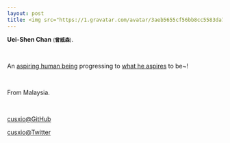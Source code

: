 ```yaml
---
layout: post
title: <img src="https://1.gravatar.com/avatar/3aeb5655cf56bb8cc5583da71c757dc4?d=https%3A%2F%2Fidenticons.github.com%2Ff1834dbb1aec7fa9355ef4da9d254b62.png&r=x&s=300" class="avatar" />About 
---
```


**Uei-Shen Chan** <small>(**曾威森**)</small>. 

<br />

An [aspiring human being](http://norvig.com/21-days.html) progressing to [what he aspires](http://www.youtube.com/watch?v=H14bBuluwB8) to be~!

<br />

From Malaysia.

<br />

[cusxio@GitHub](https://github.com/cusxio)

[cusxio@Twitter](https://twitter.com/cusxio)


<br />
